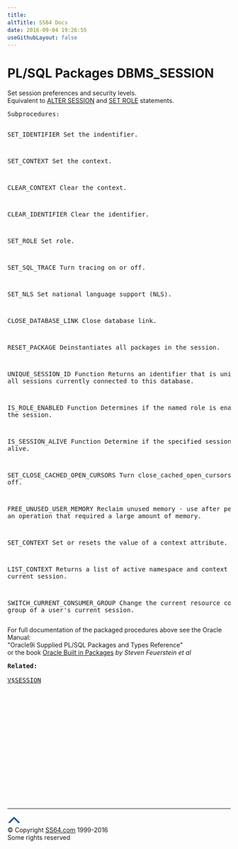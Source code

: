 ```yaml
---
title:
altTitle: SS64 Docs
date: 2016-09-04 19:26:55
useGithubLayout: false
---
```

<!-- #BeginLibraryItem "/Library/head_orapack.lbi" --><!-- #EndLibraryItem --><h1>PL/SQL Packages DBMS_SESSION</h1> 
<p>Set session preferences and security levels.<br>
  Equivalent to <a href="../ora/session_a.html">ALTER 
  SESSION</a> and <a href="../ora/role_s.html">SET ROLE</a> statements.</p>
<pre>Subprocedures:

SET_IDENTIFIER  Set the indentifier. 

SET_CONTEXT     Set the context. 

CLEAR_CONTEXT   Clear the context. 

CLEAR_IDENTIFIER  Clear the identifier. 

SET_ROLE        Set role. 

SET_SQL_TRACE   Turn tracing on or off. 

SET_NLS         Set national language support (NLS). 

CLOSE_DATABASE_LINK Close database link. 

RESET_PACKAGE   Deinstantiates all packages in the session. 

UNIQUE_SESSION_ID Function
                Returns an identifier that is unique for all sessions
                currently connected to this database. 

IS_ROLE_ENABLED Function
                Determines if the named role is enabled for the session. 

IS_SESSION_ALIVE Function
                Determine if the specified session is alive. 

SET_CLOSE_CACHED_OPEN_CURSORS
                Turn close_cached_open_cursors on or off. 

FREE_UNUSED_USER_MEMORY
                Reclaim unused memory - use after performing an operation
                that required a large amount of memory. 

SET_CONTEXT     Set or resets the value of a context attribute. 

LIST_CONTEXT    Returns a list of active namespace and context for the current session. 

SWITCH_CURRENT_CONSUMER_GROUP
                Change the current resource consumer group of
                a user's current session.  </pre>
<p><span class="body">For full documentation of the packaged procedures above see the Oracle Manual:<br>
"Oracle9i Supplied PL/SQL Packages and Types Reference"<b><br>
</b>or the book <a href="../links/orasqllinks.html">Oracle Built in Packages</a> 
<i>by Steven Feuerstein et al</i></span></p>
<pre><span class="body"><b>Related:<br></b><br><a href="../orav/V$SESSION.html">V$SESSION</a></span></pre><!-- #BeginLibraryItem "/Library/foot_ora.lbi" --><p>
<!-- oracle-footer -->
<ins class="adsbygoogle" style="display:inline-block;width:300px;height:250px" data-ad-client="ca-pub-6140977852749469" data-ad-slot="4275490898"></ins>
<script>
(adsbygoogle = window.adsbygoogle || []).push({});
</script></p>
<hr>
<div id="bl" class="footer"><a href="DBMS_SESSION.html#"><img src="../images/top.png" width="30" height="22" alt="Back to the Top"></a></div>
<div id="br" class="footer, tagline">© Copyright <a href="http://ss64.com/">SS64.com</a> 1999-2016<br>
Some rights reserved</div><!-- #EndLibraryItem -->

